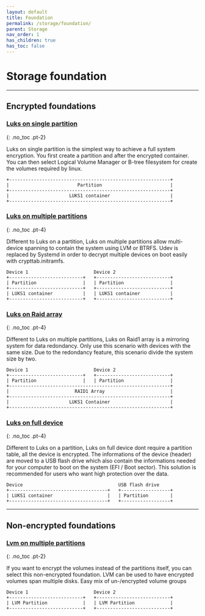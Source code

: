 ```yaml
---
layout: default
title: Foundation
permalink: /storage/foundation/
parent: Storage
nav_order: 1
has_children: true
has_toc: false
---
```


# Storage foundation

---

## Encrypted foundations

### [Luks on single partition](/Andromeda/storage/base/luks/)
{: .no_toc .pt-2}

Luks on single partition is the simplest way to achieve a full system encryption. You first create a partition and after the encrypted container. You can then select Logical Volume Manager or B-tree filesystem for create the volumes required by linux.

```
+-----------------------------------------------------------+
|                         Partition                         |
+-----------------------------------------------------------+
|                      LUKS1 container                      |
+-----------------------------------------------------------+
```

### [Luks on multiple partitions](/Andromeda/storage/base/luks/)
{: .no_toc .pt-4}

Different to Luks on a partition, Luks on multiple partitions allow multi-device spanning to contain the system using LVM or BTRFS. Udev is replaced by Systemd in order to decrypt multiple devices on boot easily with crypttab.initramfs.

```
Device 1                        Device 2
+---------------------------+   +---------------------------+
| Partition                 |   | Partition                 |
+---------------------------+   +---------------------------+
| LUKS1 container           |   | LUKS1 container           |
+---------------------------+   +---------------------------+
```

### [Luks on Raid array](/Andromeda/storage/base/luks/)
{: .no_toc .pt-4}

Different to Luks on multiple partitions, Luks on Raid1 array is a mirroring system for data redondancy. Only use this scenario with devices with the same size. Due to the redondancy feature, this scenario divide the system size by two.

```
Device 1                        Device 2
+---------------------------+   +---------------------------+
| Partition                 |   | Partition                 |
+-----------------------------------------------------------+
|                        RAID1 Array                        |
+-----------------------------------------------------------+
|                      LUKS1 Container                      |
+-----------------------------------------------------------+    
```

### [Luks on full device](/Andromeda/storage/base/luks/)
{: .no_toc .pt-4}

Different to Luks on a partition, Luks on full device dont require a partition table, all the device is encrypted. The informations of the device (header) are moved to a USB flash drive which also contain the informations needed for your computer to boot on the system (EFI / Boot sector). This solution is recommended for users who want high protection over the data.

```
Device                                   USB flash drive
+------------------------------------+   +------------------+
| LUKS1 container                    |   | Partition        |
+------------------------------------+   +------------------+
```

---

## Non-encrypted foundations

### [Lvm on multiple partitions](/Andromeda/storage/base/luks/)
{: .no_toc .pt-2}

If you want to encrypt the volumes instead of the partitions itself, you can select this non-encrypted foundation. LVM can be used to have encrypted volumes span multiple disks. Easy mix of un-/encrypted volume groups

```
Device 1                        Device 2
+---------------------------+   +---------------------------+
| LVM Partition             |   | LVM Partition             |
+---------------------------+   +---------------------------+
```
